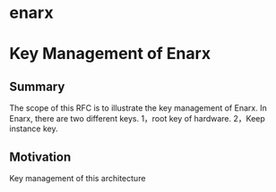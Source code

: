 # enarx


# Key Management of Enarx
## Summary
The scope of this RFC is to illustrate the key management of Enarx. In Enarx, there are two different keys. 1，root key of hardware. 2，Keep instance key.
## Motivation 
Key management of this architecture

